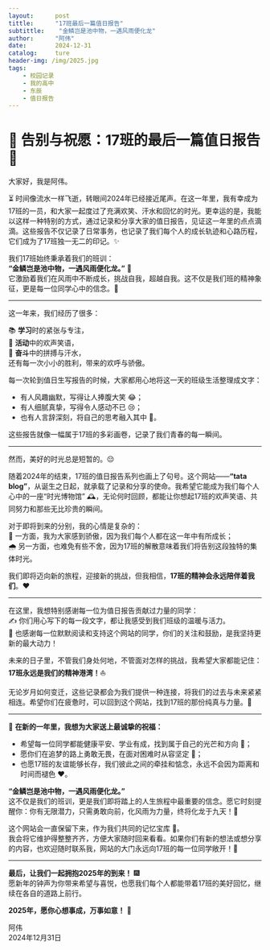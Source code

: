 ```yaml
---
layout:      post
tittle:      "17班最后一篇值日报告"
subtittle:    "金鳞岂是池中物，一遇风雨便化龙"
author:      "阿伟"
date:        2024-12-31
catalog:     ture
header-img: /img/2025.jpg
tags: 
    - 校园记录
    - 我的高中
    - 东辰
    - 值日报告
---
```


# 🥳 告别与祝愿：17班的最后一篇值日报告 🎉

大家好，我是阿伟。

⏳ 时间像流水一样飞逝，转眼间2024年已经接近尾声。在这一年里，我有幸成为17班的一员，和大家一起度过了充满欢笑、汗水和回忆的时光。更幸运的是，我能以这样一种特别的方式，通过记录和分享大家的值日报告，见证这一年里的点点滴滴。这些报告不仅记录了日常事务，也记录了我们每个人的成长轨迹和心路历程，它们成为了17班独一无二的印记。✨

我们17班始终秉承着我们的班训：  
**“金鳞岂是池中物，一遇风雨便化龙。”** 🐉  
它激励着我们在风雨中不断成长，挑战自我，超越自我。这不仅是我们班的精神象征，更是每一位同学心中的信念。🌟

---

这一年来，我们经历了很多：  

📚 **学习**时的紧张与专注，  
🎈 **活动**中的欢声笑语，  
💪 **奋斗**中的拼搏与汗水，  
还有每一次小小的胜利，带来的欢呼与骄傲。  

每一次轮到值日生写报告的时候，大家都用心地将这一天的班级生活整理成文字：  

- 有人风趣幽默，写得让人捧腹大笑 😂；  
- 有人细腻真挚，写得令人感动不已 😢；  
- 也有人言辞深刻，将自己的思考融入其中 🤔。  

这些报告就像一幅属于17班的多彩画卷，记录了我们青春的每一瞬间。  

---

然而，美好的时光总是短暂的。😔  

随着2024年的结束，17班的值日报告系列也画上了句号。这个网站——**“tata blog”**，从诞生之日起，就承载了记录和分享的使命。我希望它能成为我们每个人心中的一座“时光博物馆” 🕰️，无论何时回顾，都能让你想起17班的欢声笑语、共同努力和那些无比珍贵的瞬间。  

对于即将到来的分别，我的心情是复杂的：  
🌟 一方面，我为大家感到骄傲，因为我们每个人都在这一年中有所成长；  
🌧️ 另一方面，也难免有些不舍，因为17班的解散意味着我们将告别这段独特的集体时光。  

我们即将迈向新的旅程，迎接新的挑战，但我相信，**17班的精神会永远陪伴着我们**。❤️  

---

在这里，我想特别感谢每一位为值日报告贡献过力量的同学：  
✍️ 你们用心写下的每一段文字，都让我感受到我们班级的温暖与活力。  
📖 也感谢每一位默默阅读和支持这个网站的同学，你们的关注和鼓励，是我坚持更新的最大动力！  

未来的日子里，不管我们身处何地，不管面对怎样的挑战，我希望大家都能记住：  
**17班永远是我们的精神港湾！**⛵  

无论岁月如何变迁，这些记录都会为我们提供一种连接，将我们的过去与未来紧紧相连。希望你们在疲惫时，可以回到这个网站，找到17班的那份纯真与力量。💪  

---

🎉 **在新的一年里，我想为大家送上最诚挚的祝福：**  
- 希望每一位同学都能健康平安、学业有成，找到属于自己的光芒和方向 🌟；  
- 愿你们在追梦的路上勇敢无畏，在面对困难时从容坚定 🚀；  
- 也愿17班的友谊能够长存，我们彼此之间的牵挂和惦念，永远不会因为距离和时间而褪色 ❤️。  

**“金鳞岂是池中物，一遇风雨便化龙。”**  
这不仅是我们的班训，更是我们即将踏上的人生旅程中最重要的信念。愿它时刻提醒你：你有无限潜力，只需勇敢向前，化风雨为力量，终将化龙于九天！🐉  

这个网站会一直保留下来，作为我们共同的记忆宝库 🏺。  
我会将它维护得整整齐齐，方便大家随时回来看看。如果你们有新的想法或想分享的内容，也欢迎随时联系我，网站的大门永远向17班的每一位同学敞开！💌  

---

**最后，让我们一起拥抱2025年的到来！** 🎆  
愿新年的钟声为你带来希望与喜悦，也愿我们每个人都能带着17班的美好回忆，继续在各自的道路上前行。  

**2025年，愿你心想事成，万事如意！** 🎊  

阿伟  
2024年12月31日  
